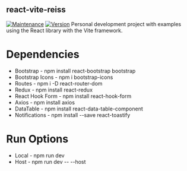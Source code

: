## react-vite-reiss

[![Maintenance](https://img.shields.io/badge/Maintained%3F-yes-green.svg)](https://GitHub.com/Naereen/StrapDown.js/graphs/commit-activity) [![Version](https://badge.fury.io/gh/tterb%2FHyde.svg)](https://badge.fury.io/gh/tterb%2FHyde)
Personal development project with examples using the React library with the Vite framework.

# Dependencies
+ Bootstrap       - npm install react-bootstrap bootstrap
+ Bootstrap Icons - npm i bootstrap-icons
+ Routes          - npm i -D react-router-dom
+ Redux           - npm install react-redux
+ React Hook Form -  npm install react-hook-form
+ Axios           - npm install axios
+ DataTable       - npm install react-data-table-component
+ Notifications   - npm install --save react-toastify

# Run Options
+ Local - npm run dev
+ Host  - npm run dev -- --host